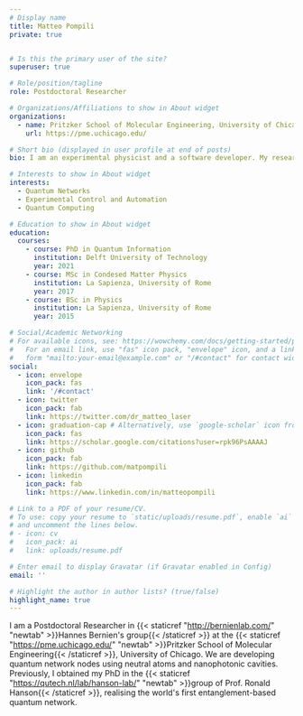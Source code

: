 ```yaml
---
# Display name
title: Matteo Pompili
private: true


# Is this the primary user of the site?
superuser: true

# Role/position/tagline
role: Postdoctoral Researcher

# Organizations/Affiliations to show in About widget
organizations:
  - name: Pritzker School of Molecular Engineering, University of Chicago
    url: https://pme.uchicago.edu/

# Short bio (displayed in user profile at end of posts)
bio: I am an experimental physicist and a software developer. My research focuses on quantum computer networks.

# Interests to show in About widget
interests:
  - Quantum Networks
  - Experimental Control and Automation
  - Quantum Computing

# Education to show in About widget
education:
  courses:
    - course: PhD in Quantum Information
      institution: Delft University of Technology
      year: 2021
    - course: MSc in Condesed Matter Physics
      institution: La Sapienza, University of Rome
      year: 2017
    - course: BSc in Physics
      institution: La Sapienza, University of Rome
      year: 2015

# Social/Academic Networking
# For available icons, see: https://wowchemy.com/docs/getting-started/page-builder/#icons
#   For an email link, use "fas" icon pack, "envelope" icon, and a link in the
#   form "mailto:your-email@example.com" or "/#contact" for contact widget.
social:
  - icon: envelope
    icon_pack: fas
    link: '/#contact'
  - icon: twitter
    icon_pack: fab
    link: https://twitter.com/dr_matteo_laser
  - icon: graduation-cap # Alternatively, use `google-scholar` icon from `ai` icon pack
    icon_pack: fas
    link: https://scholar.google.com/citations?user=rpk96PsAAAAJ
  - icon: github
    icon_pack: fab
    link: https://github.com/matpompili
  - icon: linkedin
    icon_pack: fab
    link: https://www.linkedin.com/in/matteopompili

# Link to a PDF of your resume/CV.
# To use: copy your resume to `static/uploads/resume.pdf`, enable `ai` icons in `params.toml`,
# and uncomment the lines below.
# - icon: cv
#   icon_pack: ai
#   link: uploads/resume.pdf

# Enter email to display Gravatar (if Gravatar enabled in Config)
email: ''

# Highlight the author in author lists? (true/false)
highlight_name: true
---
```


I am a Postdoctoral Researcher in {{< staticref "http://bernienlab.com/" "newtab" >}}Hannes Bernien's group{{< /staticref >}} at the {{< staticref "https://pme.uchicago.edu/" "newtab" >}}Pritzker School of Molecular Engineering{{< /staticref >}}, University of Chicago. 
We are developing quantum network nodes using neutral atoms and nanophotonic cavities.
Previously, I obtained my PhD in the {{< staticref "https://qutech.nl/lab/hanson-lab/" "newtab" >}}group of Prof. Ronald Hanson{{< /staticref >}}, realising the world's first entanglement-based quantum network.

<!-- {{< icon name="download" pack="fas" >}} Download my {{< staticref "uploads/demo_resume.pdf" "newtab" >}}resumé{{< /staticref >}}. -->
